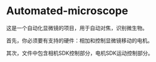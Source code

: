 # Automated-microscope
这是一个自动化显微镜的项目，用于自动对焦，识别微生物。

首先，你必须要有支持的硬件：相加和控制显微镜移动的电机。


其次，文件中包含相机SDK控制部分，电机SDK运动控制部分。
